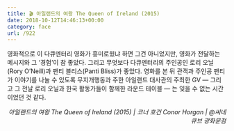 ```yaml
---
title: 🎬 아일랜드의 여왕 The Queen of Ireland (2015)
date: 2018-10-12T14:46:13+00:00
category: face
url: /922
---
```


영화적으로 이 다큐멘터리 영화가 흥미로웠냐 하면 그건 아니었지만, 영화가 전달하는 메시지와 그 &#8216;경험&#8217;이 참 좋았다. 그리고 무엇보다 다큐멘터리의 주인공인 로리 오닐(Rory O&#8217;Neill)과 팬티 블리스(Panti Bliss)가 좋았다. 영화를 본 뒤 관객과 주인공 팬티가 이야기를 나눌 수 있도록 무지개행동과 주한 아일랜드 대사관의 주최한 GV — 그리고 그 전날 로리 오닐과 한국 활동가들이 함께한 라운드 테이블 — 는 잊을 수 없는 시간이었던 것 같다.

<p style="text-align:right">
  <em>아일랜드의 여왕 The Queen of Ireland (2015) | 코너 호건 Conor Horgan | @씨네큐브 광화문점</em>
</p>